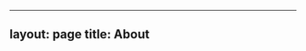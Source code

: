 
---
layout: page
title: About
---

<div id="map">

</div>

<script>
        var map = L.map('map').setView([34.00000, -118.260126], 14); 

        mapLink =
'<a href="http://openstreetmap.org">OpenStreetMap</a>'; L.tileLayer(
'http://{s}.tile.openstreetmap.org/{z}/{x}/{y}.png', { attribution: 'Map data &copy; ' + mapLink, maxZoom: 18, }).addTo(map);


        var marker = L.marker([34.063298, -118.260126]) .addTo(map).bindPopup("<b>Blah Blah Blah</b><br /><a href='http://www.cnn.com'>Additional Information</a><br />").openPopup();


</script>
